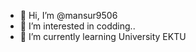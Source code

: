 - 👋 Hi, I’m @mansur9506
- 👀 I’m interested in codding..
- 🌱 I’m currently learning University EKTU

<!---
mansur9506/mansur9506 is a ✨ special ✨ repository because its `README.md` (this file) appears on your GitHub profile.
You can click the Preview link to take a look at your changes.
--->
